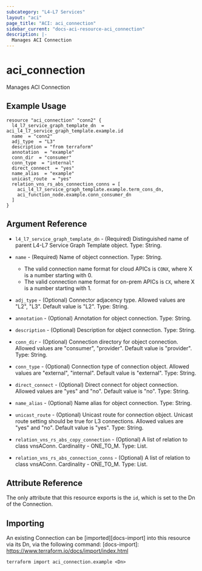 ```yaml
---
subcategory: "L4-L7 Services"
layout: "aci"
page_title: "ACI: aci_connection"
sidebar_current: "docs-aci-resource-aci_connection"
description: |-
  Manages ACI Connection
---
```


# aci_connection

Manages ACI Connection

## Example Usage

```hcl
resource "aci_connection" "conn2" {
  l4_l7_service_graph_template_dn  = aci_l4_l7_service_graph_template.example.id
  name  = "conn2"
  adj_type  = "L3"
  description = "from terraform"
  annotation  = "example"
  conn_dir  = "consumer"
  conn_type  = "internal"
  direct_connect  = "yes"
  name_alias  = "example"
  unicast_route  = "yes"
  relation_vns_rs_abs_connection_conns = [
    aci_l4_l7_service_graph_template.example.term_cons_dn,
    aci_function_node.example.conn_consumer_dn
  ]
}
```

## Argument Reference

- `l4_l7_service_graph_template_dn` - (Required) Distinguished name of parent L4-L7 Service Graph Template object. Type: String.
- `name` - (Required) Name of object connection. Type: String.
    - The valid connection name format for cloud APICs is `CONX`, where X is a number starting with 0.
    - The valid connection name format for on-prem APICs is `CX`, where X is a number starting with 1.
- `adj_type` - (Optional) Connector adjacency type. Allowed values are "L2", "L3". Default value is "L2". Type: String.
- `annotation` - (Optional) Annotation for object connection. Type: String.
- `description` - (Optional) Description for object connection. Type: String.
- `conn_dir` - (Optional) Connection directory for object connection. Allowed values are "consumer", "provider". Default value is "provider". Type: String.
- `conn_type` - (Optional) Connection type of connection object. Allowed values are "external", "internal". Default value is "external". Type: String.
- `direct_connect` - (Optional) Direct connect for object connection. Allowed values are "yes" and "no". Default value is "no". Type: String.
- `name_alias` - (Optional) Name alias for object connection. Type: String.
- `unicast_route` - (Optional) Unicast route for connection object. Unicast route setting should be true for L3 connections. Allowed values are "yes" and "no". Default value is "yes". Type: String.

- `relation_vns_rs_abs_copy_connection` - (Optional) A list of relation to class vnsAConn. Cardinality - ONE_TO_M. Type: List.
- `relation_vns_rs_abs_connection_conns` - (Optional) A list of relation to class vnsAConn. Cardinality - ONE_TO_M. Type: List.

## Attribute Reference

The only attribute that this resource exports is the `id`, which is set to the
Dn of the Connection.
## Importing

An existing Connection can be [imported][docs-import] into this resource via its Dn, via the following command:
[docs-import]: https://www.terraform.io/docs/import/index.html

```
terraform import aci_connection.example <Dn>
```
